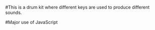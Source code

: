 
#This is a drum kit where different keys are used to produce different sounds.

#Major use of JavaScript

